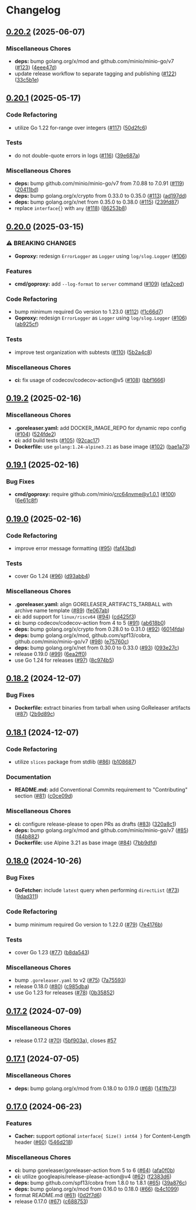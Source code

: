 # Changelog

## [0.20.2](https://github.com/goproxy/goproxy/compare/v0.20.1...v0.20.2) (2025-06-07)


### Miscellaneous Chores

* **deps:** bump golang.org/x/mod and github.com/minio/minio-go/v7 ([#123](https://github.com/goproxy/goproxy/issues/123)) ([4eee47d](https://github.com/goproxy/goproxy/commit/4eee47de7c80acba9f3138f4a6400a54fe62c987))
* update release workflow to separate tagging and publishing ([#122](https://github.com/goproxy/goproxy/issues/122)) ([33c5b1e](https://github.com/goproxy/goproxy/commit/33c5b1e9a3991d6f067f6a98f5190407f31d9e95))

## [0.20.1](https://github.com/goproxy/goproxy/compare/v0.20.0...v0.20.1) (2025-05-17)


### Code Refactoring

* utilize Go 1.22 for-range over integers ([#117](https://github.com/goproxy/goproxy/issues/117)) ([50d2fc6](https://github.com/goproxy/goproxy/commit/50d2fc6edadc7feb3d2f5a2414e6bee440574df0))


### Tests

* do not double-quote errors in logs ([#116](https://github.com/goproxy/goproxy/issues/116)) ([39e687a](https://github.com/goproxy/goproxy/commit/39e687ac5dc1ebc7cd0f38f785dc0867f84f89e1))


### Miscellaneous Chores

* **deps:** bump github.com/minio/minio-go/v7 from 7.0.88 to 7.0.91 ([#119](https://github.com/goproxy/goproxy/issues/119)) ([20411bd](https://github.com/goproxy/goproxy/commit/20411bdc6771f074785c7226310d0dc99d40ea21))
* **deps:** bump golang.org/x/crypto from 0.33.0 to 0.35.0 ([#113](https://github.com/goproxy/goproxy/issues/113)) ([ad197dd](https://github.com/goproxy/goproxy/commit/ad197dd3f86075a5aad25a22d6313a97f92247d8))
* **deps:** bump golang.org/x/net from 0.35.0 to 0.38.0 ([#115](https://github.com/goproxy/goproxy/issues/115)) ([239fd87](https://github.com/goproxy/goproxy/commit/239fd8753c2e9b0564d57f123fa721085e330da3))
* replace `interface{}` with `any` ([#118](https://github.com/goproxy/goproxy/issues/118)) ([86253b8](https://github.com/goproxy/goproxy/commit/86253b8a97adffeb89151b2799a81a97e7f81ff6))

## [0.20.0](https://github.com/goproxy/goproxy/compare/v0.19.2...v0.20.0) (2025-03-15)


### ⚠ BREAKING CHANGES

* **Goproxy:** redesign `ErrorLogger` as `Logger` using `log/slog.Logger` ([#106](https://github.com/goproxy/goproxy/issues/106))

### Features

* **cmd/goproxy:** add `--log-format` to `server` command ([#109](https://github.com/goproxy/goproxy/issues/109)) ([efa2ced](https://github.com/goproxy/goproxy/commit/efa2ced1005faab49a4828e86c31c724e8454a30))


### Code Refactoring

* bump minimum required Go version to 1.23.0 ([#112](https://github.com/goproxy/goproxy/issues/112)) ([f1c66d7](https://github.com/goproxy/goproxy/commit/f1c66d79c98bc2bf01eb44d66ab01e4e343bf314))
* **Goproxy:** redesign `ErrorLogger` as `Logger` using `log/slog.Logger` ([#106](https://github.com/goproxy/goproxy/issues/106)) ([ab925cf](https://github.com/goproxy/goproxy/commit/ab925cf087583688ac8745206355a5c53d6388cc))


### Tests

* improve test organization with subtests ([#110](https://github.com/goproxy/goproxy/issues/110)) ([5b2a4c8](https://github.com/goproxy/goproxy/commit/5b2a4c8ed731815ae519b8097987dbd62c99cbbe))


### Miscellaneous Chores

* **ci:** fix usage of codecov/codecov-action@v5 ([#108](https://github.com/goproxy/goproxy/issues/108)) ([bbf1666](https://github.com/goproxy/goproxy/commit/bbf1666550b726d7ab68a72fd62bcd6db6b6fe37))

## [0.19.2](https://github.com/goproxy/goproxy/compare/v0.19.1...v0.19.2) (2025-02-16)


### Miscellaneous Chores

* **.goreleaser.yaml:** add DOCKER_IMAGE_REPO for dynamic repo config ([#104](https://github.com/goproxy/goproxy/issues/104)) ([524fde2](https://github.com/goproxy/goproxy/commit/524fde25a2a7c41037201f63942ad0d1bb60fa72))
* **ci:** add build tests ([#105](https://github.com/goproxy/goproxy/issues/105)) ([92cac17](https://github.com/goproxy/goproxy/commit/92cac178cff71655131c3a27948fc92a6aeb7b43))
* **Dockerfile:** use `golang:1.24-alpine3.21` as base image ([#102](https://github.com/goproxy/goproxy/issues/102)) ([bae1a73](https://github.com/goproxy/goproxy/commit/bae1a7314993814495056b48629975cd5178c27f))

## [0.19.1](https://github.com/goproxy/goproxy/compare/v0.19.0...v0.19.1) (2025-02-16)


### Bug Fixes

* **cmd/goproxy:** require github.com/minio/crc64nvme@v1.0.1 ([#100](https://github.com/goproxy/goproxy/issues/100)) ([6e61c8f](https://github.com/goproxy/goproxy/commit/6e61c8fb617be2e69af7164e446364c3b06928da))

## [0.19.0](https://github.com/goproxy/goproxy/compare/v0.18.2...v0.19.0) (2025-02-16)


### Code Refactoring

* improve error message formatting ([#95](https://github.com/goproxy/goproxy/issues/95)) ([faf43bd](https://github.com/goproxy/goproxy/commit/faf43bd21170ae02274378cf75193c3cd8da0541))


### Tests

* cover Go 1.24 ([#96](https://github.com/goproxy/goproxy/issues/96)) ([d93abb4](https://github.com/goproxy/goproxy/commit/d93abb4bd1e107ad6c2369b3114736fca89273de))


### Miscellaneous Chores

* **.goreleaser.yaml:** align GORELEASER_ARTIFACTS_TARBALL with archive name template ([#89](https://github.com/goproxy/goproxy/issues/89)) ([fe067ab](https://github.com/goproxy/goproxy/commit/fe067abab77dcfa2a0caefb42adc01714f66eb03))
* **ci:** add support for `linux/riscv64` ([#94](https://github.com/goproxy/goproxy/issues/94)) ([cd425f3](https://github.com/goproxy/goproxy/commit/cd425f3907ea549342253d2fc08bdfa16382b265))
* **ci:** bump codecov/codecov-action from 4 to 5 ([#91](https://github.com/goproxy/goproxy/issues/91)) ([ab618b0](https://github.com/goproxy/goproxy/commit/ab618b0b09f0b9c1f4c80b5a00a7cc37d56f2666))
* **deps:** bump golang.org/x/crypto from 0.28.0 to 0.31.0 ([#92](https://github.com/goproxy/goproxy/issues/92)) ([6014fda](https://github.com/goproxy/goproxy/commit/6014fda90cce0891c9f11ab044ed7e6c66acdf09))
* **deps:** bump golang.org/x/mod, github.com/spf13/cobra, github.com/minio/minio-go/v7 ([#98](https://github.com/goproxy/goproxy/issues/98)) ([e75760c](https://github.com/goproxy/goproxy/commit/e75760c27ff1a22cda603f83b324cce8c3d9f5bc))
* **deps:** bump golang.org/x/net from 0.30.0 to 0.33.0 ([#93](https://github.com/goproxy/goproxy/issues/93)) ([093e27c](https://github.com/goproxy/goproxy/commit/093e27cfad43eb5d6ba0b6ecccc7a2edb23045d3))
* release 0.19.0 ([#99](https://github.com/goproxy/goproxy/issues/99)) ([6ea2ff0](https://github.com/goproxy/goproxy/commit/6ea2ff06922eaa0879035ff78e392b3a3fdabb9d))
* use Go 1.24 for releases ([#97](https://github.com/goproxy/goproxy/issues/97)) ([8c974b5](https://github.com/goproxy/goproxy/commit/8c974b5b75a78a8106a874ff86e5a23b4d83dd86))

## [0.18.2](https://github.com/goproxy/goproxy/compare/v0.18.1...v0.18.2) (2024-12-07)


### Bug Fixes

* **Dockerfile:** extract binaries from tarball when using GoReleaser artifacts ([#87](https://github.com/goproxy/goproxy/issues/87)) ([2b9d89c](https://github.com/goproxy/goproxy/commit/2b9d89c41e3724b4718637935693d59e6c94df34))

## [0.18.1](https://github.com/goproxy/goproxy/compare/v0.18.0...v0.18.1) (2024-12-07)


### Code Refactoring

* utilize `slices` package from stdlib ([#86](https://github.com/goproxy/goproxy/issues/86)) ([b108687](https://github.com/goproxy/goproxy/commit/b108687b51813c7110fde0b6309876f278f6e09a))


### Documentation

* **README.md:** add Conventional Commits requirement to "Contributing" section ([#81](https://github.com/goproxy/goproxy/issues/81)) ([c0ce09d](https://github.com/goproxy/goproxy/commit/c0ce09d6e384a61f7f012589da508f3d48cd738b))


### Miscellaneous Chores

* **ci:** configure release-please to open PRs as drafts ([#83](https://github.com/goproxy/goproxy/issues/83)) ([320a8c1](https://github.com/goproxy/goproxy/commit/320a8c17837c44373511372ac3750bb5d8b25bfe))
* **deps:** bump golang.org/x/mod and github.com/minio/minio-go/v7 ([#85](https://github.com/goproxy/goproxy/issues/85)) ([f44b882](https://github.com/goproxy/goproxy/commit/f44b8827e37dd3636606a42649af7d3750ecc6e3))
* **Dockerfile:** use Alpine 3.21 as base image ([#84](https://github.com/goproxy/goproxy/issues/84)) ([7bb9dfd](https://github.com/goproxy/goproxy/commit/7bb9dfd090ab4faa4f0abccc65f0abdbef942542))

## [0.18.0](https://github.com/goproxy/goproxy/compare/v0.17.2...v0.18.0) (2024-10-26)


### Bug Fixes

* **GoFetcher:** include `latest` query when performing `directList` ([#73](https://github.com/goproxy/goproxy/issues/73)) ([9dad311](https://github.com/goproxy/goproxy/commit/9dad311a82c3984a083ff0598cbed212ea7db38e))


### Code Refactoring

* bump minimum required Go version to 1.22.0 ([#79](https://github.com/goproxy/goproxy/issues/79)) ([7e4176b](https://github.com/goproxy/goproxy/commit/7e4176be1f233a2e069f6313e6ce5407bf2ec05a))


### Tests

* cover Go 1.23 ([#77](https://github.com/goproxy/goproxy/issues/77)) ([b8da543](https://github.com/goproxy/goproxy/commit/b8da543f31677edc2901aedc8a056477a7949c78))


### Miscellaneous Chores

* bump `.goreleaser.yaml` to v2 ([#75](https://github.com/goproxy/goproxy/issues/75)) ([7a75593](https://github.com/goproxy/goproxy/commit/7a75593fc37b82406c3db882bb864dbeb4ebc60c))
* release 0.18.0 ([#80](https://github.com/goproxy/goproxy/issues/80)) ([c985dba](https://github.com/goproxy/goproxy/commit/c985dbaa2025098fa1b671f8366122ecc31bbc33))
* use Go 1.23 for releases ([#78](https://github.com/goproxy/goproxy/issues/78)) ([0b35852](https://github.com/goproxy/goproxy/commit/0b35852a24e3199b6d822bb446e8efa0bf17adb7))

## [0.17.2](https://github.com/goproxy/goproxy/compare/v0.17.1...v0.17.2) (2024-07-09)


### Miscellaneous Chores

* release 0.17.2 ([#70](https://github.com/goproxy/goproxy/issues/70)) ([5bf903a](https://github.com/goproxy/goproxy/commit/5bf903a6a3509c8607b8c1f9bca92b6fa92eb3ce)), closes [#57](https://github.com/goproxy/goproxy/issues/57)

## [0.17.1](https://github.com/goproxy/goproxy/compare/v0.17.0...v0.17.1) (2024-07-05)


### Miscellaneous Chores

* **deps:** bump golang.org/x/mod from 0.18.0 to 0.19.0 ([#68](https://github.com/goproxy/goproxy/issues/68)) ([141fb73](https://github.com/goproxy/goproxy/commit/141fb73d2e6055df46cb99df1b0ac6fba1b15090))

## [0.17.0](https://github.com/goproxy/goproxy/compare/v0.16.10...v0.17.0) (2024-06-23)


### Features

* **Cacher:** support optional `interface{ Size() int64 }` for Content-Length header ([#60](https://github.com/goproxy/goproxy/issues/60)) ([546d218](https://github.com/goproxy/goproxy/commit/546d21817ed7ccf9fd925ee3262ce23dfa4aeb5c))


### Miscellaneous Chores

* **ci:** bump goreleaser/goreleaser-action from 5 to 6 ([#64](https://github.com/goproxy/goproxy/issues/64)) ([afa0f0b](https://github.com/goproxy/goproxy/commit/afa0f0b561da1dd88f9d96aef338df3ec5b6eb1c))
* **ci:** utilize googleapis/release-please-action@v4 ([#62](https://github.com/goproxy/goproxy/issues/62)) ([f2383d6](https://github.com/goproxy/goproxy/commit/f2383d6d93aeb5ed8a7528e1b0076ac7f09276e9))
* **deps:** bump github.com/spf13/cobra from 1.8.0 to 1.8.1 ([#65](https://github.com/goproxy/goproxy/issues/65)) ([39a876c](https://github.com/goproxy/goproxy/commit/39a876c6e55b84f77ebcab792bf7e1ea85a58022))
* **deps:** bump golang.org/x/mod from 0.16.0 to 0.18.0 ([#66](https://github.com/goproxy/goproxy/issues/66)) ([b4c1099](https://github.com/goproxy/goproxy/commit/b4c1099bf0ef93f953abff554eaae979343ee2cf))
* format README.md ([#61](https://github.com/goproxy/goproxy/issues/61)) ([0d2f7d6](https://github.com/goproxy/goproxy/commit/0d2f7d666a486ba7741fd3e39480dc9722a85e6b))
* release 0.17.0 ([#67](https://github.com/goproxy/goproxy/issues/67)) ([c688753](https://github.com/goproxy/goproxy/commit/c6887530ee86bbe7195f61af7002b6c358cc354b))
